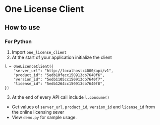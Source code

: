 # One License Client

## How to use

### For Python

1. Import `one_license_client`
2. At the start of your application initialize the client
```
l = OneLicenceClient({
    "server_url": "http://localhost:4000/api/v1",
    "product_id": "5edb10fecc150913cb7640f6",
    "version_id": "5edb1105cc150913cb7640f7",
    "license_id": "5edb1264cc150913cb7640f8",
})
```
3. At the end of every API call include `l.consume()`


- Get values of `server_url`, `product_id`, `version_id` and `license_id` from the online licensing sever
- View `demo.py` for sample usage.